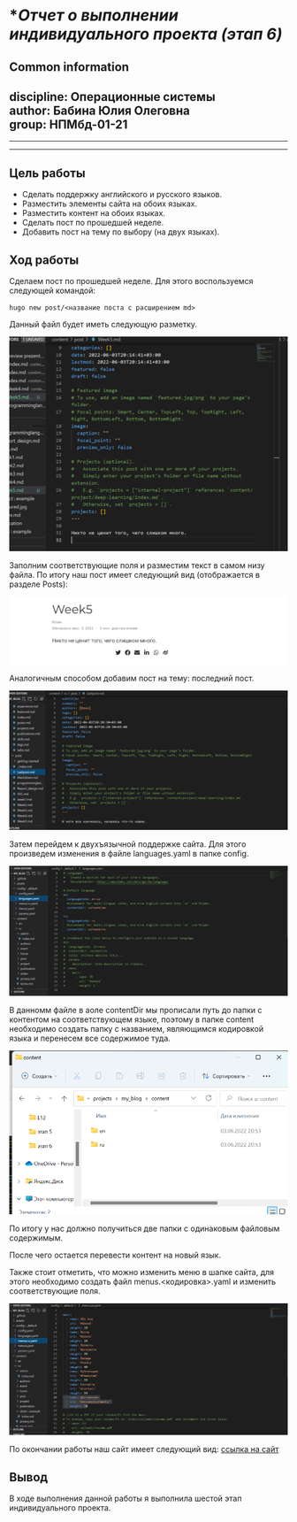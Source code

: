
# **Отчет о выполнении индивидуального проекта (этап 6)*
## **Common information**
discipline: Операционные системы  
author: Бабина Юлия Олеговна  
group: НПМбд-01-21
---
---
---
## **Цель работы**
- Сделать поддержку английского и русского языков.
- Разместить элементы сайта на обоих языках.
- Разместить контент на обоих языках.
- Сделать пост по прошедшей неделе.
- Добавить пост на тему по выбору (на двух языках).
## **Ход работы**  

Сделаем пост по прошедшей неделе. Для этого воспользуемся следующей командой:  
```    
hugo new post/<название поста с расширением md>
```
Данный файл будет иметь следующую разметку.

![разметка поста](рис1.png)

Заполним соответствующие поля и разместим текст в самом низу файла. По итогу наш пост имеет следующий вид (отображается в разделе Posts):

![вид поста о прошедшей неделе](рис2.png)

Аналогичным способом добавим пост на тему: последний пост.

![вид поста последнего поста](рис3.png)

Затем перейдем к двухъязычной поддержке сайта. Для этого произведем изменения в файле languages.yaml в папке config.  

![редактирование файла languages.yaml](рис4.png)

В данномм файле в аоле contentDir мы прописали путь до папки с контентом на соответствующем языке, поэтому в папке content необходимо создать папку с названием, являющимся кодировкой языка и перенесем все содержимое туда.

![размещение контента](рис5.png)

По итогу у нас должно получиться две папки с одинаковым файловым содержимым.

После чего остается перевести контент на новый язык.

Также стоит отметить, что можно изменить меню в шапке сайта, для этого необходимо создать файл menus.<кодировка>.yaml и изменить соответствующие поля. 

![перевод меню](рис6.png)

По окончании работы наш сайт имеет следующий вид: 
[ссылка на сайт](https://heartfelt-cajeta-b460c7.netlify.app/)

## **Вывод**
В ходе выполнения данной работы я выполнила шестой этап индивидуального проекта. 
